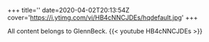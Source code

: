 +++
title=''
date=2020-04-02T20:13:54Z
cover='https://i.ytimg.com/vi/HB4cNNCJDEs/hqdefault.jpg'
+++

All content belongs to GlennBeck.
{{< youtube HB4cNNCJDEs >}}
